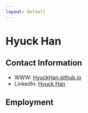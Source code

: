 ```yaml
---
layout: default
---
```


# Hyuck Han

## Contact Information

* WWW: [HyuckHan.github.io](https://vjpai.github.io/)
* LinkedIn: [Hyuck Han](https://www.linkedin.com/in/hyuck-han-36026a47/)

## Employment
